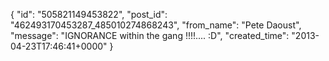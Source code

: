  {
   "id": "505821149453822",
   "post_id": "462493170453287_485010274868243",
   "from_name": "Pete Daoust",
   "message": "IGNORANCE within the gang !!!!.... :D",
   "created_time": "2013-04-23T17:46:41+0000"
 }
